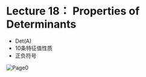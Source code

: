 # Lecture 18： Properties of Determinants
* Det(A)
* 10条特征值性质
* 正负符号

![Page0](https://github.com/zhukuixi/RainyNight/blob/master/LinearAlgebra/Images/LC18_1.jpg)  
